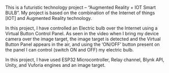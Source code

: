 This is a futuristic technology project – “Augmented Reality + IOT Smart BULB”. My project is based on the combination of the Internet of things [IOT] and Augmented Reality technology.

In this project, I have controlled an Electric bulb over the Internet using a Virtual Button Control Panel. As seen in the video when I bring my device camera over the image target, the image target is detected and the Virtual Button Panel appears in the air, and using the ‘ON/OFF’ button present on the panel I can control (switch ON and OFF) my electric bulb.

In this project, I have used ESP32 Microcontroller, Relay channel, Blynk API, Unity, and Vuforia engines and an image target.

